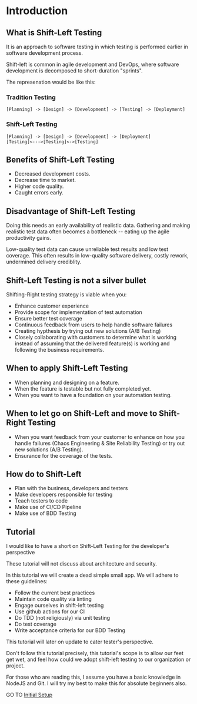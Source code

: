 # Introduction

## What is Shift-Left Testing

It is an approach to software testing in which testing is performed earlier in software development process.

Shift-left is common in agile development and DevOps, where software development is decomposed to short-duration "sprints". 

The represenation would be like this:
### Tradition Testing
```gherkin
[Planning] -> [Design] -> [Development] -> [Testing] -> [Deployment]
```

### Shift-Left Testing
```gherkin
[Planning] -> [Design] -> [Development] -> [Deployment]
[Testing]<--->[Testing]<->[Testing]
```

## Benefits of Shift-Left Testing
- Decreased development costs.
- Decrease time to market.
- Higher code quality.
- Caught errors early.

## Disadvantage of Shift-Left Testing
Doing this needs an early availability of realistic data. Gathering and making realistic test data often becomes a bottleneck -- eating up the agile productivity gains.

Low-quality test data can cause unreliable test results and low test coverage. This often results in low-quality software delivery, costly rework, undermined delivery crediblity.

## Shift-Left Testing is not a silver bullet
Shifting-Right testing strategy is viable when you:
- Enhance customer experience
- Provide scope for implementation of test automation
- Ensure better test coverage
- Continuous feedback from users to help handle software failures
- Creating hypthesis by trying out new solutions (A/B Testing)
- Closely collaborating with customers to determine what is working instead of assuming that the delivered feature(s) is working and following the business requirements.

## When to apply Shift-Left Testing
- When planning and designing on a feature.
- When the feature is testable but not fully completed yet.
- When you want to have a foundation on your automation testing.

## When to let go on Shift-Left and move to Shift-Right Testing
- When you want feedback from your customer to enhance on how you handle failures (Chaos Engineering & Site Reliability Testing) or try out new solutions (A/B Testing).
- Ensurance for the coverage of the tests.

## How do to Shift-Left
- Plan with the business, developers and testers
- Make developers responsible for testing
- Teach testers to code
- Make use of CI/CD Pipeline
- Make use of BDD Testing


## Tutorial
I would like to have a short on Shift-Left Testing for the developer's perspective

These tutorial will not discuss about architecture and security.

In this tutorial we will create a dead simple small app. We will adhere to these guidelines:

- Follow the current best practices
- Maintain code quality via linting
- Engage ourselves in shift-left testing
- Use github actions for our CI
- Do TDD (not religiously) via unit testing
- Do test coverage
- Write acceptance criteria for our BDD Testing

This tutorial will later on update to cater tester's perspective.

Don't follow this tutorial precisely, this tutorial's scope is to allow our feet get wet, and feel how could we adopt shift-left testing to our organization or project.

For those who are reading this, I assume you have a basic knowledge in NodeJS and Git. I will try my best to make this for absolute beginners also.

GO TO [Initial Setup](https://github.com/ralphcasipe1/shift-left-testing/blob/main/docs/INITIALIZING_SETUP.md)